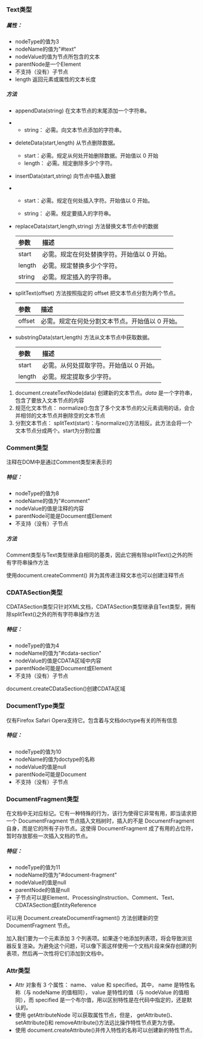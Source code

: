 ### Text类型

##### 属性：

- nodeType的值为3 
- nodeName的值为"#text" 
-  nodeValue的值为节点所包含的文本 
- parentNode是一个Element 
- 不支持（没有）子节点   
- length 返回元素或属性的文本长度

##### 方法

- appendData(string)             在文本节点的末尾添加一个字符串。

- - string： 必需。向文本节点添加的字符串。

- deleteData(start,length)     从节点删除数据。

  - start：必需。规定从何处开始删除数据。开始值以 0 开始
  - length： 必需。规定删除多少个字符。

- insertData(start,string)      向节点中插入数据

- - start：必需。规定在何处插入字符。开始值以 0 开始。

  - string： 必需。规定要插入的字符串。

- replaceData(start,length,string) 方法替换文本节点中的数据

  | 参数   | 描述                                        |
  | :----- | :------------------------------------------ |
  | start  | 必需。规定在何处替换字符。开始值以 0 开始。 |
  | length | 必需。规定替换多少个字符。                  |
  | string | 必需。规定插入的字符串。                    |

- splitText(offset) 方法按照指定的 offset 把文本节点分割为两个节点。

  | 参数   | 描述                                            |
  | :----- | :---------------------------------------------- |
  | offset | 必需。规定在何处分割文本节点。开始值以 0 开始。 |

- substringData(start,length) 方法从文本节点中获取数据。

  | 参数   | 描述                                    |
  | :----- | :-------------------------------------- |
  | start  | 必需。从何处提取字符。开始值以 0 开始。 |
  | length | 必需。规定提取多少字符。                |

1. document.createTextNode(data) 创建新的文本节点。*data* 是一个字符串，包含了要放入文本节点的内容
2. 规范化文本节点： normalize():包含了多个文本节点的父元素调用的话，会合并相邻的文本节点并删除空的文本节点
3. 分割文本节点： splitText(start)：与normalize()方法相反。此方法会将一个文本节点分成两个。start为分割位置

### Comment类型

注释在DOM中是通过Comment类型来表示的

##### 特征：

- nodeType的值为8 
- nodeName的值为"#comment" 
- nodeValue的值是注释的内容           
- parentNode可能是Document或Element  
- 不支持（没有）子节点

##### 方法

Comment类型与Text类型继承自相同的基类，因此它拥有除splitText()之外的所有字符串操作方法

使用document.createComment() 并为其传递注释文本也可以创建注释节点

### CDATASection类型

CDATASection类型只针对XML文档，CDATASection类型继承自Text类型，拥有除splitText()之外的所有字符串操作方法

##### 特征：

- nodeType的值为4 
- nodeName的值为"#cdata-section" 
- nodeValue的值是CDATA区域中内容           
- parentNode可能是Document或Element  
- 不支持（没有）子节点

document.createCDataSection()创建CDATA区域

### DocumentType类型

 仅有Firefox Safari Opera支持它。包含着与文档doctype有关的所有信息

##### 特征：

- nodeType的值为10
- nodeName的值为doctype的名称
- nodeValue的值是null          
- parentNode可能是Document 
- 不支持（没有）子节点

### DocumentFragment类型

在文档中无对应标记。它有一种特殊的行为，该行为使得它非常有用，即当请求把一个 DocumentFragment 节点插入文档树时，插入的不是 DocumentFragment 自身，而是它的所有子孙节点。这使得 DocumentFragment 成了有用的占位符，暂时存放那些一次插入文档的节点。

##### 特征：

- nodeType的值为11
- nodeName的值为"#document-fragment"
- nodeValue的值是null          
- parentNode的值是null 
- 子节点可以是Element、ProcessingInstruction、Comment、Text、CDATASection或EntityReference

可以用 Document.createDocumentFragment() 方法创建新的空 DocumentFragment 节点。

加入我们要为一个元素添加 3 个列表项。如果逐个地添加列表项，将会导致浏览器反复渲染。为避免这个问题，可以像下面这样使用一个文档片段来保存创建的列表项，然后再一次性将它们添加到文档中。

### Attr类型

- Attr 对象有 3 个属性： name、 value 和 specified。其中， name 是特性名称（与 nodeName 的值相同）， value 是特性的值（与 nodeValue 的值相同），而 specified 是一个布尔值，用以区别特性是在代码中指定的，还是默认的。
- 使用 getAttributeNode 可以获取属性节点，但是， getAttribute()、 setAttribute()和 removeAttribute()方法远比操作特性节点更为方便。
- 使用 document.createAttribute()并传入特性的名称可以创建新的特性节点。